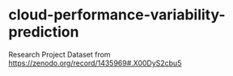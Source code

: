 # cloud-performance-variability-prediction
Research Project
Dataset from https://zenodo.org/record/1435969#.X00DyS2cbu5
